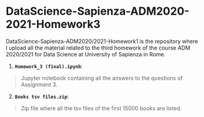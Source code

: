 # DataScience-Sapienza-ADM2020-2021-Homework3
DataScience-Sapienza-ADM2020/2021-Homework1 is the repository where I upload 
all the material related to the third homework of the course ADM 2020/2021 for Data Science at University of Sapienza in Rome.


1.  **```Homework_3 (final).ipynb```**:
> Jupyter notebook containing all the answers to the questions of Assignment 3.
2.  **```Books tsv files.zip```**:
> Zip file where all the tsv files of the first 15000 books are listed.
